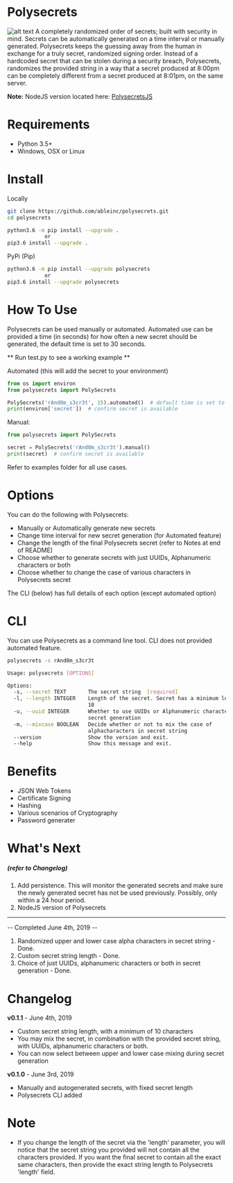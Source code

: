 # Polysecrets
![alt text](https://img.icons8.com/dotty/80/000000/mesh.png "Polysecrets Logo")
A completely randomized order of secrets; built with security in mind. Secrets can be automatically generated
on a time interval or manually generated. Polysecrets keeps the guessing away from the human in exchange for
a truly secret, randomized signing order. Instead of a hardcoded secret that can be stolen during a security
breach, Polysecrets, randomizes the provided string in a way that a secret produced at 8:00pm can be completely
different from a secret produced at 8:01pm, on the same server.

**Note:** NodeJS version located here: [PolysecretsJS](https://www.npmjs.com/package/polysecrets)

# Requirements
* Python 3.5+
* Windows, OSX or Linux

# Install
Locally
```bash
git clone https://github.com/ableinc/polysecrets.git
cd polysecrets

python3.6 -m pip install --upgrade .
            or 
pip3.6 install --upgrade .
```
PyPi (Pip)
```bash
python3.6 -m pip install --upgrade polysecrets
            or
pip3.6 install --upgrade polysecrets
```
# How To Use
Polysecrets can be used manually or automated. Automated use can be provided a time (in seconds) for
how often a new secret should be generated, the default time is set to 30 seconds. <br />

** Run test.py to see a working example ** <br />

Automated (this will add the secret to your environment)
```python
from os import environ
from polysecrets import PolySecrets

PolySecrets('rAnd0m_s3cr3t', 15).automated()  # default time is set to 30 seconds
print(environ['secret'])  # confirm secret is available
```

Manual: 
```python
from polysecrets import PolySecrets

secret = PolySecrets('rAnd0m_s3cr3t').manual()
print(secret)  # confirm secret is available
```

Refer to examples folder for all use cases.

# Options
You can do the following with Polysecrets:
* Manually or Automatically generate new secrets
* Change time interval for new secret generation (for Automated feature)
* Change the length of the final Polysecrets secret (refer to Notes at end of README)
* Choose whether to generate secrets with just UUIDs, Alphanumeric characters or both
* Choose whether to change the case of various characters in Polysecrets secret

The CLI (below) has full details of each option (except automated option)

# CLI
You can use Polysecrets as a command line tool. CLI does not provided automated feature. <br />
```bash
polysecrets -s rAnd0m_s3cr3t
```

```bash 
Usage: polysecrets [OPTIONS]

Options:
  -s, --secret TEXT       The secret string  [required]
  -l, --length INTEGER    Length of the secret. Secret has a minimum length of
                          10
  -u, --uuid INTEGER      Whether to use UUIDs or Alphanumeric characters for
                          secret generation
  -m, --mixcase BOOLEAN   Decide whether or not to mix the case of
                          alphacharacters in secret string
  --version               Show the version and exit.
  --help                  Show this message and exit.

```

# Benefits
* JSON Web Tokens
* Certificate Signing
* Hashing
* Various scenarios of Cryptography
* Password generater

# What's Next <h5>(refer to Changelog)</h5>
1. Add persistence. This will monitor the generated secrets and make sure the newly generated secret
has not be used previously. Possibly, only within a 24 hour period.
2. NodeJS version of Polysecrets
________
 -- Completed June 4th, 2019 -- <br />
1. Randomized upper and lower case alpha characters in secret string - Done. <br />
2. Custom secret string length - Done. <br />
3. Choice of just UUIDs, alphanumeric characters or both in secret generation - Done. <br />

# Changelog
**v0.1.1** - June 4th, 2019
* Custom secret string length, with a minimum of 10 characters
* You may mix the secret, in combination with the provided secret string, with UUIDs, alphanumeric characters or both.
* You can now select between upper and lower case mixing during secret generation

**v0.1.0** - June 3rd, 2019
* Manually and autogenerated secrets, with fixed secret length
* Polysecrets CLI added

# Note

- If you change the length of the secret via the 'length' parameter, you will notice that the 
secret string you provided will not contain all the characters provided. If you want the final
secret to contain all the exact same characters, then provide the exact string length to 
Polysecrets 'length' field.
